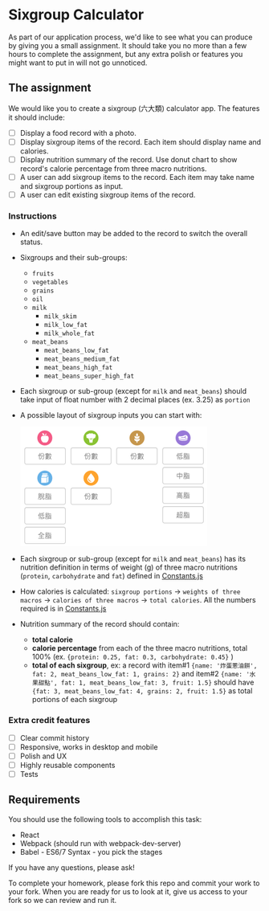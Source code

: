 # Sixgroup Calculator

As part of our application process, we'd like to see what you can produce by giving you a small assignment. It should take you no more than a few hours to complete the assignment, but any extra polish or features you might want to put in will not go unnoticed.

## The assignment

We would like you to create a sixgroup (六大類) calculator app. The features it should include:

- [ ] Display a food record with a photo.
- [ ] Display sixgroup items of the record. Each item should display name and calories.
- [ ] Display nutrition summary of the record. Use donut chart to show record's calorie percentage from three macro nutritions.
- [ ] A user can add sixgroup items to the record. Each item may take name and sixgroup portions as input.
- [ ] A user can edit existing sixgroup items of the record.

### Instructions

- An edit/save button may be added to the record to switch the overall status.
- Sixgroups and their sub-groups:
  - `fruits`
  - `vegetables`
  - `grains`
  - `oil`
  - `milk`
    - `milk_skim`
    - `milk_low_fat`
    - `milk_whole_fat`
  - `meat_beans`
    - `meat_beans_low_fat`
    - `meat_beans_medium_fat`
    - `meat_beans_high_fat`
    - `meat_beans_super_high_fat`
- Each sixgroup or sub-group (except for `milk` and `meat_beans`) should take input of float number with 2 decimal places (ex. 3.25) as `portion`
- A possible layout of sixgroup inputs you can start with:

  ![alt text](./assets/input_layout.png "Title")

- Each sixgroup or sub-group (except for `milk` and `meat_beans`) has its nutrition definition in terms of weight (g) of three macro nutritions (`protein`, `carbohydrate` and `fat`) defined in [Constants.js](./src/Constants.js)
- How calories is calculated: `sixgroup portions` -> `weights of three macros` -> `calories of three macros` -> `total calories`. All the numbers required is in [Constants.js](./src/Constants.js)
- Nutrition summary of the record should contain:
  - **total calorie**
  - **calorie percentage** from each of the three macro nutritions, total 100% (ex. `{protein: 0.25, fat: 0.3, carbohydrate: 0.45}` )
  - **total of each sixgroup**, ex: a record with item#1 `{name: '炸蛋蔥油餅', fat: 2, meat_beans_low_fat: 1, grains: 2}` and item#2 `{name: '水果甜點', fat: 1, meat_beans_low_fat: 3, fruit: 1.5}` should have `{fat: 3, meat_beans_low_fat: 4, grains: 2, fruit: 1.5}` as total portions of each sixgroup

### Extra credit features

- [ ] Clear commit history
- [ ] Responsive, works in desktop and mobile
- [ ] Polish and UX
- [ ] Highly reusable components
- [ ] Tests

## Requirements

You should use the following tools to accomplish this task:

- React
- Webpack (should run with webpack-dev-server)
- Babel - ES6/7 Syntax - you pick the stages

If you have any questions, please ask!

To complete your homework, please fork this repo and commit your work to your fork. When you are ready for us to look at it, give us access to your fork so we can review and run it.
